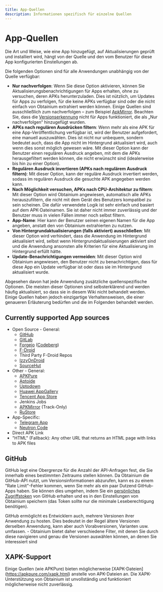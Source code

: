 ```yaml
---
title: App-Quellen
description: Informationen spezifisch für einzelne Quellen
---
```


# App-Quellen

Die Art und Weise, wie eine App hinzugefügt, auf Aktualisierungen geprüft und installiert wird, hängt von der Quelle und den vom Benutzer für diese App konfigurierten Einstellungen ab.

Die folgenden Optionen sind für alle Anwendungen unabhängig von der Quelle
verfügbar:

- **Nur nachverfolgen**: Wenn Sie diese Option aktivieren, können Sie Aktualisierungsbenachrichtigungen für Apps erhalten, ohne zu versuchen, deren APKs herunterzuladen. Dies ist nützlich, um Updates für Apps zu verfolgen, für die keine APKs verfügbar sind oder die nicht einfach von Obtainium extrahiert werden können. Einige Quellen sind ausschließlich zum nachverfolgen – zum Beispiel [ApkMirror](#apkmirror). Beachten Sie, dass die [Versionserkennung](app_tracking.de.md/#version-detection) nicht für Apps funktioniert, die als „Nur nachverfolgen“ hinzugefügt wurden.
- **APKs nach regulären Ausdrücken filtern**: Wenn mehr als eine APK für eine App-Veröffentlichung verfügbar ist, wird der Benutzer aufgefordert, eine manuell auszuwählen. Dies ist nicht nur unbequem, sondern bedeutet auch, dass die App nicht im Hintergrund aktualisiert wird, auch wenn dies sonst möglich gewesen wäre. Mit dieser Option kann der Benutzer einen regulären Ausdruck angeben, mit dem die APKs herausgefiltert werden können, die nicht erwünscht sind (idealerweise bis hin zu einer Option).
- **Regulären Ausdruck invertieren (APKs nach regulärem Ausdruck filtern)**: Mit dieser Option, kann der reguläre Ausdruck invertiert werden, sodass im regulären Ausdruck die gesuchte APK angegeben werden kann.
- **Nach Möglichkeit versuchen, APKs nach CPU-Architektur zu filtern**: Mit dieser Option wird Obtainium angewiesen, automatisch alle APKs herauszufiltern, die nicht mit dem Gerät des Benutzers kompatibel zu sein scheinen. Die dafür verwendete Logik ist sehr einfach und basiert auf dem APK-Dateinamen. Sie ist daher nicht immer zuverlässig und der Benutzer muss in vielen Fällen immer noch selbst filtern.
- **App-Name**: Hier kann der Benutzer seinen eigenen Namen für die App angeben, anstatt den von Obtainium extrahierten zu nutzen.
- **Von Hintergrundaktualisierungen (falls aktiviert) ausschließen**: Mit dieser Option wird verhindert, dass die Anwendung im Hintergrund aktualisiert wird, selbst wenn Hintergrundaktualisierungen aktiviert sind und die Anwendung ansonsten alle Kriterien für eine Aktualisierung im Hintergrund erfüllt hätte.
- **Update-Benachrichtigungen vermeiden**: Mit dieser Option wird Obtainium angewiesen, den Benutzer nicht zu benachrichtigen, dass für diese App ein Update verfügbar ist oder dass sie im Hintergrund aktualisiert wurde.

Abgesehen davon hat jede Anwendung zusätzliche quellenspezifische Optionen. Die meisten dieser Optionen sind selbsterklärend und werden häufig aktualisiert, so dass sie in diesem Wiki nicht behandelt werden. Einige Quellen haben jedoch einzigartige Verhaltensweisen, die einer genaueren Erläuterung bedürfen und die im Folgenden behandelt werden.

## Currently supported App sources

- Open Source - General:
    - [GitHub](https://github.com/)
    - [GitLab](https://gitlab.com/)
    - [Forgejo](https://forgejo.org/) ([Codeberg](https://codeberg.org/))
    - [F-Droid](https://f-droid.org/)
    - Third Party F-Droid Repos
    - [IzzyOnDroid](https://android.izzysoft.de/)
    - [SourceHut](https://git.sr.ht/)
- Other - General:
    - [APKPure](https://apkpure.net/)
    - [Aptoide](https://aptoide.com/)
    - [Uptodown](https://uptodown.com/)
    - [Huawei AppGallery](https://appgallery.huawei.com/)
    - [Tencent App Store](https://sj.qq.com/)
    - Jenkins Jobs
    - [APKMirror](https://apkmirror.com/) (Track-Only)
    - [RuStore](https://rustore.ru/)
- App-Specific:
    - [Telegram App](https://telegram.org)
    - [Neutron Code](https://neutroncode.com)
- Direct APK Link
- "HTML" (Fallback): Any other URL that returns an HTML page with links to APK files

## GitHub

GitHub legt eine Obergrenze für die Anzahl der API-Anfragen fest, die Sie innerhalb eines bestimmten Zeitraums stellen können. Da Obtainium die GitHub-API nutzt, um Versionsinformationen abzurufen, kann es zu einem "Rate Limit"-Fehler kommen, wenn Sie mehr als ein paar Dutzend GitHub-Apps haben. Sie
können dies umgehen, indem Sie ein [persönliches Zugriffstoken](https://docs.github.com/de/authentication/keeping-your-account-and-data-secure/managing-your-personal-access-tokens) von GitHub erhalten und es in den Einstellungen von Obtainium speichern (das Token sollte nur die minimale Leseberechtigung benötigen).

GitHub ermöglicht es Entwicklern auch, mehrere Versionen ihrer Anwendung zu hosten. Dies bedeutet in der Regel ältere Versionen derselben Anwendung, kann aber auch Vorabversionen, Varianten usw. umfassen. - Obtainium bietet daher verschiedene Filter, mit denen Sie durch diese navigieren und genau die Versionen auswählen können, an denen Sie interessiert sind

## XAPK-Support

Einige Quellen (wie APKPure) bieten möglicherweise [XAPK-Dateien] (https://apkpure.com/xapk.html) anstelle von APK-Dateien an. Die XAPK-Unterstützung von Obtainium ist unvollständig und funktioniert möglicherweise nicht zuverlässig.
